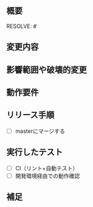 ## 概要
<!-- 変更の目的 もしくは 関連する Issue 番号 -->
RESOLVE: #

## 変更内容

## 影響範囲や破壊的変更

## 動作要件
<!-- 動作に必要なコミットに含まれない変更（e.g. 環境変数、DBの更新 など）-->

## リリース手順
+ [ ] masterにマージする

## 実行したテスト
+ [ ] CI（リント+自動テスト）
+ [ ] 開発環境経由での動作確認

## 補足
<!-- レビューやローカル環境で試す際の注意点など -->
